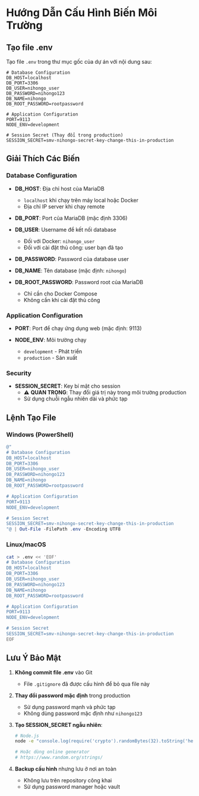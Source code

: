 # Hướng Dẫn Cấu Hình Biến Môi Trường

## Tạo file .env

Tạo file `.env` trong thư mục gốc của dự án với nội dung sau:

```env
# Database Configuration
DB_HOST=localhost
DB_PORT=3306
DB_USER=nihongo_user
DB_PASSWORD=nihongo123
DB_NAME=nihongo
DB_ROOT_PASSWORD=rootpassword

# Application Configuration
PORT=9113
NODE_ENV=development

# Session Secret (Thay đổi trong production)
SESSION_SECRET=smv-nihongo-secret-key-change-this-in-production
```

## Giải Thích Các Biến

### Database Configuration

- **DB_HOST**: Địa chỉ host của MariaDB

  - `localhost` khi chạy trên máy local hoặc Docker
  - Địa chỉ IP server khi chạy remote

- **DB_PORT**: Port của MariaDB (mặc định 3306)

- **DB_USER**: Username để kết nối database

  - Đối với Docker: `nihongo_user`
  - Đối với cài đặt thủ công: user bạn đã tạo

- **DB_PASSWORD**: Password của database user

- **DB_NAME**: Tên database (mặc định: `nihongo`)

- **DB_ROOT_PASSWORD**: Password root của MariaDB
  - Chỉ cần cho Docker Compose
  - Không cần khi cài đặt thủ công

### Application Configuration

- **PORT**: Port để chạy ứng dụng web (mặc định: 9113)

- **NODE_ENV**: Môi trường chạy
  - `development` - Phát triển
  - `production` - Sản xuất

### Security

- **SESSION_SECRET**: Key bí mật cho session
  - ⚠️ **QUAN TRỌNG**: Thay đổi giá trị này trong môi trường production
  - Sử dụng chuỗi ngẫu nhiên dài và phức tạp

## Lệnh Tạo File

### Windows (PowerShell)

```powershell
@"
# Database Configuration
DB_HOST=localhost
DB_PORT=3306
DB_USER=nihongo_user
DB_PASSWORD=nihongo123
DB_NAME=nihongo
DB_ROOT_PASSWORD=rootpassword

# Application Configuration
PORT=9113
NODE_ENV=development

# Session Secret
SESSION_SECRET=smv-nihongo-secret-key-change-this-in-production
"@ | Out-File -FilePath .env -Encoding UTF8
```

### Linux/macOS

```bash
cat > .env << 'EOF'
# Database Configuration
DB_HOST=localhost
DB_PORT=3306
DB_USER=nihongo_user
DB_PASSWORD=nihongo123
DB_NAME=nihongo
DB_ROOT_PASSWORD=rootpassword

# Application Configuration
PORT=9113
NODE_ENV=development

# Session Secret
SESSION_SECRET=smv-nihongo-secret-key-change-this-in-production
EOF
```

## Lưu Ý Bảo Mật

1. **Không commit file .env** vào Git

   - File `.gitignore` đã được cấu hình để bỏ qua file này

2. **Thay đổi password mặc định** trong production

   - Sử dụng password mạnh và phức tạp
   - Không dùng password mặc định như `nihongo123`

3. **Tạo SESSION_SECRET ngẫu nhiên**:

   ```bash
   # Node.js
   node -e "console.log(require('crypto').randomBytes(32).toString('hex'))"

   # Hoặc dùng online generator
   # https://www.random.org/strings/
   ```

4. **Backup cấu hình** nhưng lưu ở nơi an toàn
   - Không lưu trên repository công khai
   - Sử dụng password manager hoặc vault
